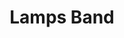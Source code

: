 ---
layout: photowork
order: 0
n_photos: 6
key_photo: 1
title: Lamps Band
link: "https://www.instagram.com/p/CmN3EI1rXYy/?utm_source=ig_web_copy_link&igshid=MzRlODBiNWFlZA=="
---